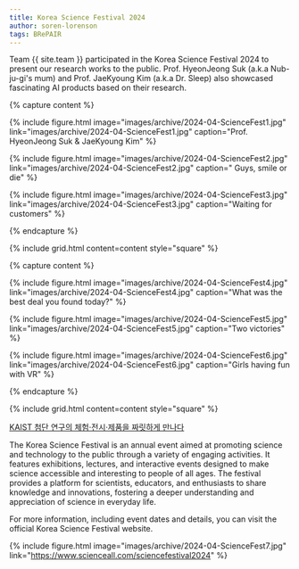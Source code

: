 ```yaml
---
title: Korea Science Festival 2024
author: soren-lorenson
tags: BRePAIR
---
```


Team {{ site.team }} participated in the Korea Science Festival 2024 to present our research works to the public. Prof. HyeonJeong Suk (a.k.a Nub-ju-gi's mum) and Prof. JaeKyoung Kim (a.k.a Dr. Sleep) also showcased fascinating AI products based on their research.

{% capture content %}

{%
  include figure.html
  image="images/archive/2024-04-ScienceFest1.jpg"
  link="images/archive/2024-04-ScienceFest1.jpg"
  caption="Prof. HyeonJeong Suk & JaeKyoung Kim"
%}

{%
  include figure.html
  image="images/archive/2024-04-ScienceFest2.jpg"
  link="images/archive/2024-04-ScienceFest2.jpg"
  caption=" Guys, smile or die"
%}

{%
  include figure.html
  image="images/archive/2024-04-ScienceFest3.jpg"
  link="images/archive/2024-04-ScienceFest3.jpg"
  caption="Waiting for customers"
%}

{% endcapture %}

{% include grid.html content=content style="square" %}

{% capture content %}

{%
  include figure.html
  image="images/archive/2024-04-ScienceFest4.jpg"
  link="images/archive/2024-04-ScienceFest4.jpg"
  caption="What was the best deal you found today?"
%}

{%
  include figure.html
  image="images/archive/2024-04-ScienceFest5.jpg"
  link="images/archive/2024-04-ScienceFest5.jpg"
  caption="Two victories"
%}

{%
  include figure.html
  image="images/archive/2024-04-ScienceFest6.jpg"
  link="images/archive/2024-04-ScienceFest6.jpg"
  caption="Girls having fun with VR"
%}

{% endcapture %}

{% include grid.html content=content style="square" %}

<a href="https://news.kaist.ac.kr/news/html/news/?mode=V&mng_no=36411"> KAIST 첨단 연구의 체험·전시·제품을 짜릿하게 만나다​ </a>

The Korea Science Festival is an annual event aimed at promoting science and technology to the public through a variety of engaging activities. It features exhibitions, lectures, and interactive events designed to make science accessible and interesting to people of all ages. The festival provides a platform for scientists, educators, and enthusiasts to share knowledge and innovations, fostering a deeper understanding and appreciation of science in everyday life.

For more information, including event dates and details, you can visit the official Korea Science Festival website.

{% include figure.html image="images/archive/2024-04-ScienceFest7.jpg" link="https://www.scienceall.com/sciencefestival2024" %}
